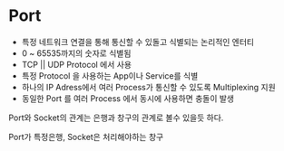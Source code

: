 # Port

* 특정 네트워크 연결을 통해 통신할 수 있돌고 식별되는 논리적인 엔터티
* 0 \~ 65535까지의 숫자로 식별됨
* TCP || UDP Protocol 에서 사용
* 특정 Protocol 을 사용하는 App이나 Service를 식별
* 하나의 IP Adress에서 여러 Process가 통신할 수 있도록 Multiplexing 지원
* 동일한 Port 를 여러 Process 에서 동시에 사용하면 충돌이 발생



Port와 Socket의 관계는 은행과 창구의 관계로 볼수 있을듯 하다.

Port가 특정은행, Socket은 처리해야하는 창구
